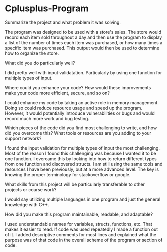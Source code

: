 # Cplusplus-Program

Summarize the project and what problem it was solving.

The program was designed to be used with a store's sales. The store would record each item sold throughout a day and then use the program to display a list of the number of times each item was purchased, or how many times a specific item was purchased. This output would then be used to determine how to organize the store.

What did you do particularly well?

I did pretty well with input validatation. Particularly by using one function for multiple types of input.

Where could you enhance your code? How would these improvements make your code more efficient, secure, and so on?

I could enhance my code by taking an active role in memory management. Doing so could reduce resource usage and speed up the program. However, it would potentially introduce vulnerabilities or bugs and would record much more work and bug testing.

Which pieces of the code did you find most challenging to write, and how did you overcome this? What tools or resources are you adding to your support network?

I found the input validation for multiple types of input the most challenging. Most of the reason I found this challenging was because I wanted it to be one function. I overcame this by looking into how to return different types from one function and discovered structs. I am still using the same tools and resources I have been previously, but at a more advanced level. The key is knowing the proper terminology for stackoverflow or google.

What skills from this project will be particularly transferable to other projects or course work?

I would say utilizing multiple languages in one program and just the general knowledge with C++.

How did you make this program maintainable, readable, and adaptable?

I used understandable names for variables, structs, functions, etc. That makes it easier to read. If code was used repeatedly I made a function out of it. I added descriptive comments for most lines and explained what the purpose was of that code in the overall scheme of the program or section of code.
